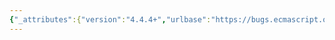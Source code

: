 ```yaml
---
{"_attributes":{"version":"4.4.4+","urlbase":"https://bugs.ecmascript.org/","maintainer":"dherman@mozilla.com"},"bug":{"bug_id":1256,"creation_ts":"2013-02-19 15:58:00 -0800","short_desc":"11.1.1.1: Handling of currency option unclear in InitializeNumberFormat","delta_ts":"2015-02-08 14:04:49 -0800","product":"Internationalization - ECMA-402","component":"Specification","version":"Edition 1.0 standard","rep_platform":"All","op_sys":"All","bug_status":"RESOLVED","resolution":"FIXED","priority":"Normal","bug_severity":"normal","everconfirmed":true,"reporter":{"uid":"ecmascriptbugs","name":"Norbert"},"assigned_to":{"uid":"ecmascriptbugs","name":"Norbert"},"long_desc":[{"commentid":3199,"comment_count":0,"who":{"uid":"ecmascriptbugs","name":"Norbert"},"bug_when":"2013-02-19 15:58:41 -0800","thetext":"The call to GetOption in step 17 returns either a String value or undefined. Step 18 uses the condition \"if c is not undefined and the result of calling the IsWellFormedCurrencyCode abstract operation ... with argument c is false\". It's not clear whether the \"and\" should be read Pascal-style or C-style. If it's read Pascal-style, then IsWellFormedCurrencyCode can be called with undefined; if it's read C-style, then it can only be called with a String value. In the latter case, the call to ToString in IsWellFormedCurrencyCode is unnecessary."},{"commentid":12221,"comment_count":1,"who":{"uid":"ecmascriptbugs","name":"Norbert"},"bug_when":"2015-02-08 14:04:49 -0800","thetext":"Fixed in 2013-02-28 draft."}]}}
---
```

